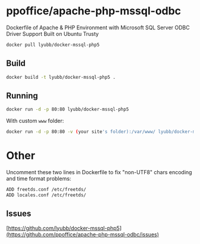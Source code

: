 # ppoffice/apache-php-mssql-odbc
Dockerfile of Apache & PHP Environment with Microsoft SQL Server ODBC Driver Support Built on Ubuntu Trusty

```bash
docker pull lyubb/docker-mssql-php5
```

## Build
```bash
docker build -t lyubb/docker-mssql-php5 .
```

## Running
```bash
docker run -d -p 80:80 lyubb/docker-mssql-php5
```
With custom `www` folder:
```bash
docker run -d -p 80:80 -v (your site's folder):/var/www/ lyubb/docker-mssql-php5
```

# Other
Uncomment these two lines in Dockerfile to fix "non-UTF8" chars encoding and time format problems:
```bash
ADD freetds.conf /etc/freetds/
ADD locales.conf /etc/freetds/
```

## Issues
[https://github.com/lyubb/docker-mssql-php5](https://github.com/ppoffice/apache-php-mssql-odbc/issues)
